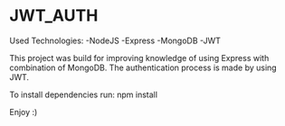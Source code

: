 # JWT_AUTH
Used Technologies:
  -NodeJS
  -Express
  -MongoDB
  -JWT
  
This project was build for improving knowledge of using Express with combination of MongoDB. The authentication process is made by using JWT.

To install dependencies run:
 npm install
 
Enjoy :)
